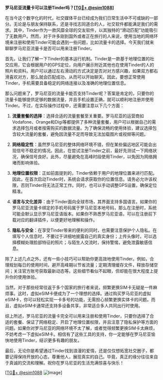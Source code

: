 **罗马尼亚流量卡可以注册Tinder吗？[[TG💪+ @esim1088](https://t.me/s/esim1088)]**

在当今这个数字化的时代，社交媒体平台已经成为我们日常生活中不可或缺的一部分。无论是与朋友保持联系，还是寻找志同道合的人，社交软件都能满足我们的需求。其中，Tinder作为一款风靡全球的交友软件，以其独特的“滑动匹配”功能吸引了无数用户。然而，对于许多刚到国外或者正在旅行的人来说，使用当地的网络环境来注册和使用Tinder可能会遇到一些问题，比如流量卡的选择。今天我们就来聊聊罗马尼亚流量卡是否可以用来注册Tinder。

首先，让我们了解一下Tinder的基本运行机制。Tinder是一款基于地理位置的社交应用，它会根据用户的GPS定位，向用户展示附近其他也在使用Tinder的人的照片和资料。用户可以通过左右滑动的方式决定是否对对方感兴趣，如果双方都右滑喜欢对方，那么就会匹配成功，从而可以开始聊天。因此，要想正常使用Tinder，手机需要具备稳定的网络连接以及准确的地理位置信息。

那么问题来了，罗马尼亚的流量卡能否支持Tinder呢？答案是肯定的，只要你的流量卡能够提供足够的数据流量，并且手机设置正确，就可以顺利地注册并使用Tinder。不过，在实际操作过程中，还需要注意以下几个方面：

1. **流量套餐的选择**：选择合适的流量套餐至关重要。罗马尼亚的运营商如Vodafone、Orange和Digi等都提供了多种流量套餐，用户可以根据自己的需求选择包月或者按需购买的数据流量。为了确保流畅的使用体验，建议选择包含较大流量的套餐，避免因流量不足而导致无法加载图片或视频等问题。

2. **网络稳定性**：虽然罗马尼亚的整体网络环境不错，但在某些偏远地区可能会出现信号不稳定的情况。因此，在尝试注册Tinder之前，最好先测试一下网络状况，确保信号良好。此外，尽量避免在高峰时段使用Tinder，以免因为网络拥堵而影响体验。

3. **地理位置权限**：正如前面提到的，Tinder依赖于用户的地理位置来进行匹配。因此，在首次启动Tinder时，系统会请求获取你的位置信息。请务必允许该权限，否则Tinder将无法正常工作。同时，也可以手动调整GPS设置，确保定位精准。

4. **语言与文化差异**：由于Tinder面向全球市场，其界面支持多国语言。如果你的罗马尼亚流量卡绑定的手机号码属于罗马尼亚本地号码，那么在注册时，系统可能会默认显示罗马尼亚语版本。如果你不熟悉罗马尼亚语，可以在注册前下载对应的翻译插件，以便更好地理解和操作。

5. **隐私与安全**：在享受Tinder带来的便利的同时，也需要注意保护个人隐私。在填写个人信息时，不要过于详细地披露自己的真实身份；上传头像时，可以选择模糊处理脸部特征的照片；与陌生人交流时，保持警惕，避免泄露敏感信息。

除了上述几点之外，还有一些小技巧可以帮助你更高效地使用Tinder。例如，合理规划每日的使用时间，避开高峰期以节省流量；定期清理缓存文件，释放存储空间；关注官方账号获取最新动态等。这些细节看似不起眼，但却能在很大程度上提升你的使用体验。

当然，对于那些经常往返于多个国家的旅行者来说，频繁更换SIM卡无疑是一件麻烦事。这时，虚拟eSIM卡便成为了一个理想的选择。通过购买罗马尼亚的虚拟eSIM卡，你可以轻松实现一卡多号的功能，无需担心频繁更换实体卡的问题。而且，虚拟eSIM卡通常还支持多设备共享，非常适合多人共同出行时使用。

综上所述，罗马尼亚的流量卡完全可以用来注册和使用Tinder，只要你选择了合适的套餐、保证了网络稳定、开启了地理位置权限，并且注意了隐私保护等方面的问题。如果你对罗马尼亚的网络环境不太了解，或者觉得频繁更换SIM卡太麻烦，不妨考虑一下虚拟eSIM卡。相信有了这些工具的支持，你一定能够在罗马尼亚愉快地使用Tinder，结识更多有趣的朋友。

最后，无论你是希望通过Tinder找到浪漫的爱情，还是仅仅想拓宽社交圈子，都要记得保持开放的心态，尊重他人，展现真实的自己。毕竟，真正的缘分往往来自于真诚的交流和理解。祝你在罗马尼亚的生活充满惊喜与快乐！

[[TG💪+ @esim1088](https://t.me/s/esim1088) ![Image](https://i.postimg.cc/4NQfJmqS/Snipaste-2025-05-13-00-14-12.png)]